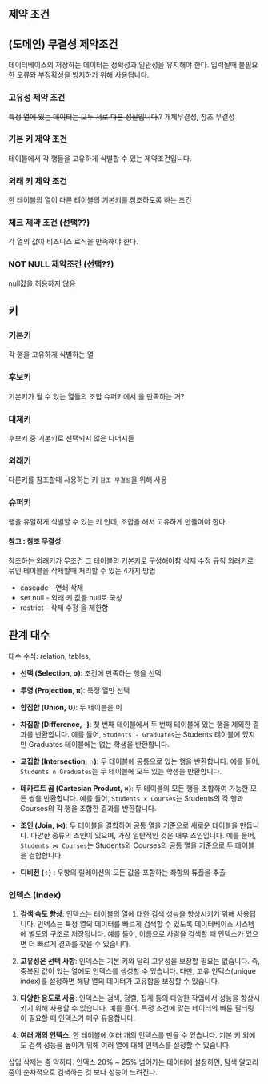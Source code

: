 ## 제약 조건

## (도메인) 무결성 제약조건
데이터베이스의 저장하는 데이터는 정확성과 일관성을 유지해야 한다.
입력될때 불필요한 오류와 부정확성을 방지하기 위해 사용됩니다.

### 고유성 제약 조건
~~특정 열에 있는 데이터는 모두 서로 다른 성질입니다.~~?
개체무결성, 참조 무결성

### 기본 키 제약 조건
테이블에서 각 행들을 고유하게 식별할 수 있는 제약조건입니다.

### 외래 키 제약 조건
한 테이블의 열이 다른 테이블의 기본키를 참조하도록 하는 조건

### 체크 제약 조건 (선택??)
각 열의 값이 비즈니스 로직을 만족해야 한다.

### NOT NULL 제약조건 (선택??)
null값을 허용하지 않음

## 키
### 기본키
각 행을 고유하게 식별하는 열

### 후보키
기본키가 될 수 있는 열들의 조합
슈퍼키에서 을 만족하는 거?

### 대체키
후보키 중 기본키로 선택되지 않은 나머지들

### 외래키
다른키를 참조할때 사용하는 키
`참조 무결성`을  위해 사용

### 슈퍼키
행을 유일하게 식별할 수 있는 키 인데, 조합을 해서 고유하게 만들어야 한다. 

#### 참고 : 참조 무결성
참조하는 외래키가 무조건 그 테이블의 기본키로 구성해야함
삭제 수정 규칙 외래키로 묶인 테이블을 삭제할때 처리할 수 있는 4가지 방법
* cascade - 연쇄 삭제
* set null - 외래 키 값을 null로 국성
* restrict - 삭제 수정 을 제한함

## 관계 대수
대수 수식: relation, tables, 

- **선택 (Selection, σ)**:  조건에 만족하는 행을 선택
    
- **투영 (Projection, π)**: 특정 열만 선택
    
- **합집합 (Union, ∪)**: 두 테이블을 이
    
- **차집합 (Difference, -)**: 첫 번째 테이블에서 두 번째 테이블에 있는 행을 제외한 결과를 반환합니다. 예를 들어, `Students - Graduates`는 Students 테이블에 있지만 Graduates 테이블에는 없는 학생을 반환합니다.
    
- **교집합 (Intersection, ∩)**: 두 테이블에 공통으로 있는 행을 반환합니다. 예를 들어, `Students ∩ Graduates`는 두 테이블에 모두 있는 학생을 반환합니다.
    
- **데카르트 곱 (Cartesian Product, ×)**: 두 테이블의 모든 행을 조합하여 가능한 모든 쌍을 반환합니다. 예를 들어, `Students × Courses`는 Students의 각 행과 Courses의 각 행을 조합한 결과를 반환합니다.
    
- **조인 (Join, ⋈)**: 두 테이블을 결합하여 공통 열을 기준으로 새로운 테이블을 만듭니다. 다양한 종류의 조인이 있으며, 가장 일반적인 것은 내부 조인입니다. 예를 들어, `Students ⋈ Courses`는 Students와 Courses의 공통 열을 기준으로 두 테이블을 결합합니다.

* **디비전 (÷)** : 우항의 릴레이션의 모든 값을 포함하는 좌항의 튜플을 추출

### 인덱스 (Index)

1. **검색 속도 향상**: 인덱스는 테이블의 열에 대한 검색 성능을 향상시키기 위해 사용됩니다. 인덱스는 특정 열의 데이터를 빠르게 검색할 수 있도록 데이터베이스 시스템에 별도의 구조로 저장됩니다. 예를 들어, 이름으로 사람을 검색할 때 인덱스가 있으면 더 빠르게 결과를 찾을 수 있습니다.
    
2. **고유성은 선택 사항**: 인덱스는 기본 키와 달리 고유성을 보장할 필요는 없습니다. 즉, 중복된 값이 있는 열에도 인덱스를 생성할 수 있습니다. 다만, 고유 인덱스(unique index)를 설정하면 해당 열의 데이터가 고유함을 보장할 수 있습니다.
    
3. **다양한 용도로 사용**: 인덱스는 검색, 정렬, 집계 등의 다양한 작업에서 성능을 향상시키기 위해 사용할 수 있습니다. 예를 들어, 특정 조건에 맞는 데이터의 빠른 필터링이 필요할 때 인덱스가 매우 유용합니다.
    
4. **여러 개의 인덱스**: 한 테이블에 여러 개의 인덱스를 만들 수 있습니다. 기본 키 외에도 검색 성능을 높이기 위해 여러 열에 대해 인덱스를 설정할 수 있습니다.

삽입 삭제는 좀 약하다. 
인덱스 20% ~ 25% 넘어가는 데이터에 설정하면, 탐색 알고리즘이 순차적으로 검색하는 것 보다 성능이 느려진다.
